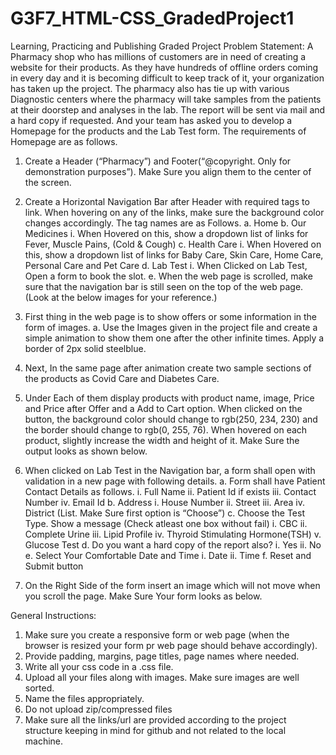 # G3F7_HTML-CSS_GradedProject1
Learning, Practicing and Publishing
Graded Project
Problem Statement: 
  A Pharmacy shop who has millions of customers are in need of creating a website for their products. As they have hundreds of offline orders coming in every day and it is becoming difficult to keep track of it, your organization has taken up the project. The pharmacy also has tie up with various Diagnostic centers where the pharmacy will take samples from the patients at their doorstep and analyses in the lab. The report will be sent via mail and a hard copy if requested. And your team has asked you to develop a Homepage for the products and the Lab Test form. The requirements of Homepage are as follows.
  
  1.	Create a Header (“Pharmacy”) and Footer(“@copyright. Only for demonstration purposes”). Make Sure you align them to the center of the screen.
  2.	Create a Horizontal Navigation Bar after Header with required tags to link. When hovering on any of the links, make sure the background color changes accordingly. The tag names are as Follows. 
  a.	Home
  b.	Our Medicines
  i.	When Hovered on this, show a dropdown list of links for Fever, Muscle Pains, (Cold & Cough)
  c.	Health Care
  i.	When Hovered on this, show a dropdown list of links for Baby Care, Skin Care, Home Care, Personal Care and Pet Care
  d.	Lab Test
  i.	When Clicked on Lab Test, Open a form to book the slot.
  e.	When the web page is scrolled, make sure that the navigation bar is still seen on the top of the web page.
  (Look at the below images for your reference.)
     
  
  3.	First thing in the web page is to show offers or some information in the form of images.
  a.	Use the Images given in the project file and create a simple animation to show them one after the other infinite times. Apply a border of 2px solid steelblue. 
   
  4.	Next, In the same page after animation create two sample sections of the products as Covid Care and Diabetes Care.
  5.	Under Each of them display products with product name, image, Price and Price after Offer and a Add to Cart option. When clicked on the button, the background color should change to rgb(250, 234, 230) and the border should change to rgb(0, 255, 76). When hovered on each product, slightly increase the width and height of it. Make Sure the output looks as shown below. 
   
  6.	When clicked on Lab Test in the Navigation bar, a form shall open with validation  in a new page with following details.
  a.	Form shall have Patient Contact Details as follows.	
  i.	Full Name
  ii.	Patient Id if exists
  iii.	Contact Number
  iv.	Email Id
  b.	Address
  i.	House Number
  ii.	Street
  iii.	Area
  iv.	District (List. Make Sure first option is “Choose”)
  c.	Choose the Test Type. Show a message (Check atleast one box without fail)
  i.	CBC
  ii.	Complete Urine
  iii.	Lipid Profile
  iv.	Thyroid Stimulating Hormone(TSH)
  v.	Glucose Test
  d.	Do you want a hard copy of the report also?
  i.	Yes
  ii.	No
  e.	Select Your Comfortable Date and Time
  i.	Date 
  ii.	Time
  f.	Reset and Submit button
  7.	On the Right Side of the form insert an image which will not move when you scroll the page. Make Sure Your form looks as below.
   
  
  General Instructions: 
  1.	Make sure you create a responsive form or web page (when the browser is resized your form pr web page should behave accordingly).
  2.	Provide padding, margins, page titles, page names where needed.
  3.	Write all your css code in a .css file.
  4.	Upload all your files along with images. Make sure images are well sorted.
  5.	Name the files appropriately.
  6.	Do not upload zip/compressed files
  7.	Make sure all the links/url are provided according to the project structure keeping in mind for github and not related to the local machine.

